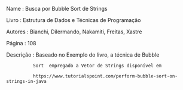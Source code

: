 
Name  		: Busca por Bubble Sort de Strings

Livro		: Estrutura de Dados e Técnicas de Programação

Autores     : Bianchi, Dilermando, Nakamiti, Freitas, Xastre

Página		: 108

Descrição	: Baseado no Exemplo do livro, a técnica de Bubble 

			  Sort  empregado a Vetor de Strings disponível em 
			  
			  https://www.tutorialspoint.com/perform-bubble-sort-on-strings-in-java
